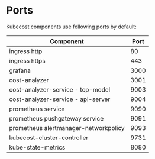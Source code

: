 Ports
=====

Kubecost components use following ports by default:

| Component                                         | Port  |
| ------------------------------------------------- | ----- |
| ingress http                                      | 80    |
| ingress https                                     | 443   |
| grafana                                           | 3000  |
| cost-analyzer                                     | 3001  |
| cost-analyzer-service - tcp-model                 | 9003  |
| cost-analyzer-service - api-server                | 9004  |
| prometheus service                                | 9090  |
| prometheus pushgateway service                    | 9091  |
| prometheus alertmanager-networkpolicy             | 9093  |
| kubecost-cluster-controller                       | 9731  |
| kube-state-metrics                                | 8080  |




